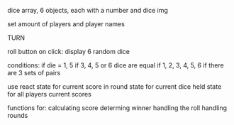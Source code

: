 

dice array, 6 objects, each with a number and dice img

set amount of players and player names


TURN

roll button
    on click:
    display 6 random dice

conditions:
if die = 1, 5
if 3, 4, 5 or 6 dice are equal
if 1, 2, 3, 4, 5, 6
if there are 3 sets of pairs

use react
state for current score in round
state for current dice held
state for all players current scores

functions for:
calculating score
determing winner
handling the roll
handling rounds
